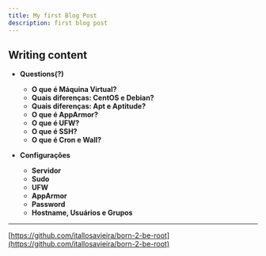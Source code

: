 ```yaml
---
title: My first Blog Post
description: first blog post
---
```


## Writing content

- **Questions(?)**
    - **O que é Máquina Virtual?**
    - **Quais diferenças: CentOS e Debian?**
    - **Quais diferenças: Apt e Aptitude?**
    - **O que é AppArmor?**
    - **O que é UFW?**
    - **O que é SSH?**
    - **O que é Cron e Wall?**
    
- **Configurações**
    - **Servidor**
    - **Sudo**
    - **UFW**
    - **AppArmor**
    - **Password**
    - **Hostname, Usuários e Grupos**
    

---

[https://github.com/itallosavieira/born-2-be-root](https://github.com/itallosavieira/born-2-be-root)